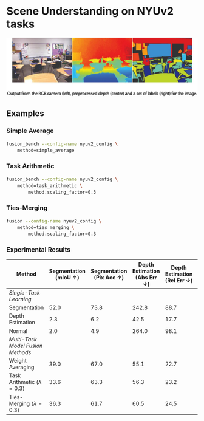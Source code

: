# Scene Understanding on NYUv2 tasks

![alt text](NYUv2-0000003446-63769b25.jpg)

## Examples


### Simple Average

```bash
fusion_bench --config-name nyuv2_config \
    method=simple_average
```

### Task Arithmetic

```bash
fusion_bench --config-name nyuv2_config \
    method=task_arithmetic \
        method.scaling_factor=0.3
```

### Ties-Merging

```bash
fusion --config-name nyuv2_config \
    method=ties_merging \
        method.scaling_factor=0.3
```

### Experimental Results

| Method                            | Segmentation (mIoU $\uparrow$) | Segmentation (Pix Acc $\uparrow$) | Depth Estimation (Abs Err $\downarrow$) | Depth Estimation (Rel Err $\downarrow$) | Normal (Mean $\downarrow$) |
| --------------------------------- | ------------------------------ | --------------------------------- | --------------------------------------- | --------------------------------------- | -------------------------- |
| *Single-Task Learning*            |                                |                                   |                                         |                                         |                            |
| Segmentation                      | 52.0                           | 73.8                              | 242.8                                   | 88.7                                    | 82.8                       |
| Depth Estimation                  | 2.3                            | 6.2                               | 42.5                                    | 17.7                                    | 82.8                       |
| Normal                            | 2.0                            | 4.9                               | 264.0                                   | 98.1                                    | 24.7                       |
| *Multi-Task Model Fusion Methods* |                                |                                   |                                         |                                         |                            |
| Weight Averaging                  | 39.0                           | 67.0                              | 55.1                                    | 22.7                                    | 30.4                       |
| Task Arithmetic ($\lambda=0.3$)   | 33.6                           | 63.3                              | 56.3                                    | 23.2                                    | 31.3                       |
| Ties-Merging ($\lambda=0.3$)      | 36.3                           | 61.7                              | 60.5                                    | 24.5                                    | 33.1                       |
